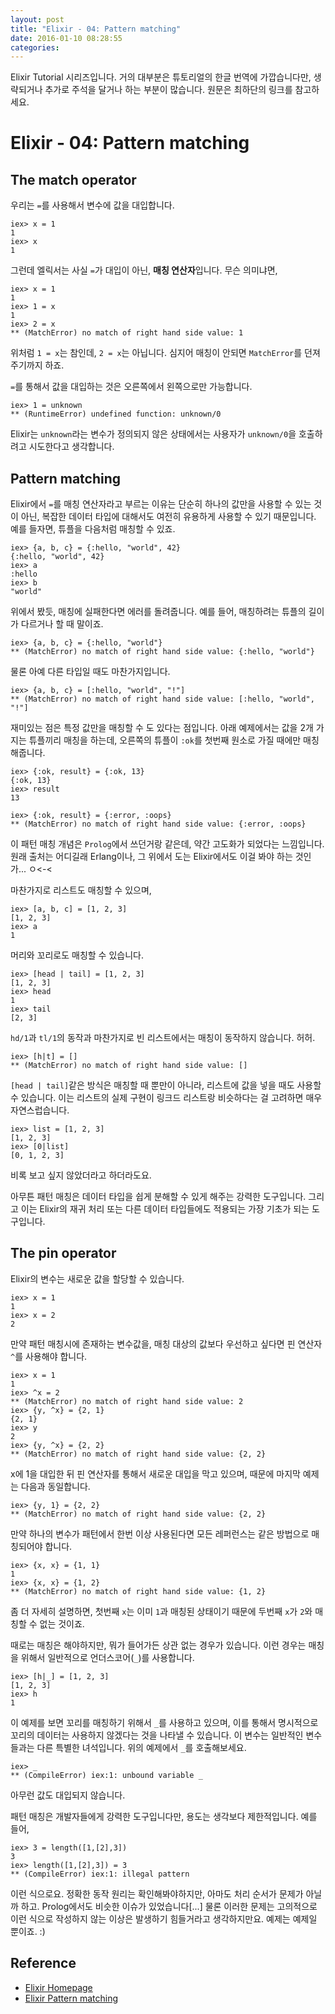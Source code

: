 ```yaml
---
layout: post
title: "Elixir - 04: Pattern matching"
date: 2016-01-10 08:28:55
categories:
---
```


Elixir Tutorial 시리즈입니다. 거의 대부분은 튜토리얼의 한글 번역에 가깝습니다만, 생략되거나 추가로 주석을 달거나 하는 부분이 많습니다. 원문은 최하단의 링크를 참고하세요.

# Elixir - 04: Pattern matching

## The match operator

우리는 `=`를 사용해서 변수에 값을 대입합니다.

```iex
iex> x = 1
1
iex> x
1
```

그런데 엘릭서는 사실 `=`가 대입이 아닌, **매칭 연산자**입니다. 무슨 의미냐면,

```iex
iex> x = 1
1
iex> 1 = x
1
iex> 2 = x
** (MatchError) no match of right hand side value: 1
```

위처럼 `1 = x`는 참인데, `2 = x`는 아닙니다. 심지어 매칭이 안되면 `MatchError`를 던져주기까지 하죠.

`=`를 통해서 값을 대입하는 것은 오른쪽에서 왼쪽으로만 가능합니다.

```iex
iex> 1 = unknown
** (RuntimeError) undefined function: unknown/0
````

Elixir는 `unknown`라는 변수가 정의되지 않은 상태에서는 사용자가 `unknown/0`을 호출하려고 시도한다고 생각합니다.

## Pattern matching

Elixir에서 `=`를 매칭 연산자라고 부르는 이유는 단순히 하나의 값만을 사용할 수 있는 것이 아닌, 복잡한 데이터 타입에 대해서도 여전히 유용하게 사용할 수 있기 때문입니다. 예를 들자면, 튜플을 다음처럼 매칭할 수 있죠.

```iex
iex> {a, b, c} = {:hello, "world", 42}
{:hello, "world", 42}
iex> a
:hello
iex> b
"world"
```

위에서 봤듯, 매칭에 실패한다면 에러를 돌려줍니다. 예를 들어, 매칭하려는 튜플의 길이가 다르거나 할 때 말이죠.

```iex
iex> {a, b, c} = {:hello, "world"}
** (MatchError) no match of right hand side value: {:hello, "world"}
```

물론 아예 다른 타입일 때도 마찬가지입니다.

```iex
iex> {a, b, c} = [:hello, "world", "!"]
** (MatchError) no match of right hand side value: [:hello, "world", "!"]
```

재미있는 점은 특정 값만을 매칭할 수 도 있다는 점입니다. 아래 예제에서는 값을 2개 가지는 튜플끼리 매칭을 하는데, 오른쪽의 튜플이 `:ok`를 첫번째 원소로 가질 때에만 매칭해줍니다.

```iex
iex> {:ok, result} = {:ok, 13}
{:ok, 13}
iex> result
13

iex> {:ok, result} = {:error, :oops}
** (MatchError) no match of right hand side value: {:error, :oops}
```

이 패턴 매칭 개념은 `Prolog`에서 쓰던거랑 같은데, 약간 고도화가 되었다는 느낌입니다. 원래 출처는 어디길래 Erlang이나, 그 위에서 도는 Elixir에서도 이걸 봐야 하는 것인가... ㅇ<-<

마찬가지로 리스트도 매칭할 수 있으며,

```iex
iex> [a, b, c] = [1, 2, 3]
[1, 2, 3]
iex> a
1
```

머리와 꼬리로도 매칭할 수 있습니다.

```iex
iex> [head | tail] = [1, 2, 3]
[1, 2, 3]
iex> head
1
iex> tail
[2, 3]
```

`hd/1`과 `tl/1`의 동작과 마찬가지로 빈 리스트에서는 매칭이 동작하지 않습니다. 허허.

```iex
iex> [h|t] = []
** (MatchError) no match of right hand side value: []
```

`[head | tail]`같은 방식은 매칭할 때 뿐만이 아니라, 리스트에 값을 넣을 때도 사용할 수 있습니다. 이는 리스트의 실제 구현이 링크드 리스트랑 비슷하다는 걸 고려하면 매우 자연스럽습니다.

```iex
iex> list = [1, 2, 3]
[1, 2, 3]
iex> [0|list]
[0, 1, 2, 3]
```

비록 보고 싶지 않았더라고 하더라도요.

아무튼 패턴 매칭은 데이터 타입을 쉽게 분해할 수 있게 해주는 강력한 도구입니다. 그리고 이는 Elixir의 재귀 처리 또는 다른 데이터 타입들에도 적용되는 가장 기초가 되는 도구입니다.

## The pin operator

Elixir의 변수는 새로운 값을 할당할 수 있습니다.

```iex
iex> x = 1
1
iex> x = 2
2
```

만약 패턴 매칭시에 존재하는 변수값을, 매칭 대상의 값보다 우선하고 싶다면 핀 연산자 `^`를 사용해야 합니다.

```iex
iex> x = 1
1
iex> ^x = 2
** (MatchError) no match of right hand side value: 2
iex> {y, ^x} = {2, 1}
{2, 1}
iex> y
2
iex> {y, ^x} = {2, 2}
** (MatchError) no match of right hand side value: {2, 2}
```

x에 1을 대입한 뒤 핀 연산자를 통해서 새로운 대입을 막고 있으며, 때문에 마지막 예제는 다음과 동일합니다.

```
iex> {y, 1} = {2, 2}
** (MatchError) no match of right hand side value: {2, 2}
```

만약 하나의 변수가 패턴에서 한번 이상 사용된다면 모든 레퍼런스는 같은 방법으로 매칭되어야 합니다.

```iex
iex> {x, x} = {1, 1}
1
iex> {x, x} = {1, 2}
** (MatchError) no match of right hand side value: {1, 2}
```

좀 더 자세히 설명하면, 첫번째 `x`는 이미 `1`과 매칭된 상태이기 때문에 두번째 `x`가 `2`와 매칭할 수 없는 것이죠.

때로는 매칭은 해야하지만, 뭐가 들어가든 상관 없는 경우가 있습니다. 이런 경우는 매칭을 위해서 일반적으로 언더스코어(`_`)를 사용합니다.

```iex
iex> [h|_] = [1, 2, 3]
[1, 2, 3]
iex> h
1
```

이 예제를 보면 꼬리를 매칭하기 위해서 `_`를 사용하고 있으며, 이를 통해서 명시적으로 꼬리의 데이터는 사용하지 않겠다는 것을 나타낼 수 있습니다. 이 변수는 일반적인 변수들과는 다른 특별한 녀석입니다. 위의 예제에서 `_`를 호출해보세요.

```iex
iex> _
** (CompileError) iex:1: unbound variable _
```

아무런 값도 대입되지 않습니다.

패턴 매칭은 개발자들에게 강력한 도구입니다만, 용도는 생각보다 제한적입니다. 예를 들어, 

```iex
iex> 3 = length([1,[2],3])
3
iex> length([1,[2],3]) = 3
** (CompileError) iex:1: illegal pattern
```

이런 식으로요. 정확한 동작 원리는 확인해봐야하지만, 아마도 처리 순서가 문제가 아닐까 하고. Prolog에서도 비슷한 이슈가 있었습니다[...] 물론 이러한 문제는 고의적으로 이런 식으로 작성하지 않는 이상은 발생하기 힘들거라고 생각하지만요. 예제는 예제일 뿐이죠. :)

## Reference
 * [Elixir Homepage](http://elixir-lang.org)
 * [Elixir Pattern matching](http://elixir-lang.org/getting-started/pattern-matching.html)
